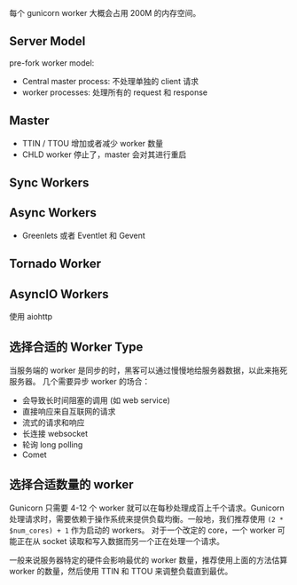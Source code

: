 每个 gunicorn worker 大概会占用 200M 的内存空间。

## Server Model

pre-fork worker model:
+ Central master process: 不处理单独的 client 请求
+ worker processes: 处理所有的 request 和 response

## Master
+ TTIN / TTOU 增加或者减少 worker 数量
+ CHLD worker 停止了，master 会对其进行重启

## Sync Workers

## Async Workers

+ Greenlets 或者 Eventlet 和 Gevent

## Tornado Worker

## AsyncIO Workers

使用 aiohttp

## 选择合适的 Worker Type

当服务端的 worker 是同步的时，黑客可以通过慢慢地给服务器数据，以此来拖死服务器。
几个需要异步 worker 的场合：

+ 会导致长时间阻塞的调用 (如 web service)
+ 直接响应来自互联网的请求
+ 流式的请求和响应
+ 长连接 websocket
+ 轮询 long polling
+ Comet

## 选择合适数量的 worker

Gunicorn 只需要 4-12 个 worker 就可以在每秒处理成百上千个请求。Gunicorn 处理请求时，需要依赖于操作系统来提供负载均衡。一般地，我们推荐使用 `(2 * $num_cores) + 1` 作为启动的 workers。
对于一个改定的 core，一个 worker 可能正在从 socket 读取和写入数据而另一个正在处理一个请求。

一般来说服务器特定的硬件会影响最优的 worker 数量，推荐使用上面的方法估算 worker 的数量，然后使用 TTIN 和 TTOU 来调整负载直到最优。
